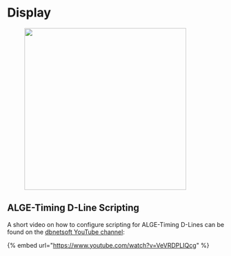 # Display

<figure><img src="../../../.gitbook/assets/image (7).png" alt="" width="375"><figcaption></figcaption></figure>

## ALGE-Timing D-Line Scripting

A short video on how to configure scripting for ALGE-Timing D-Lines can be found on the [dbnetsoft YouTube channel](https://www.youtube.com/channel/UCXYI2v8j8v2SRsVumkpd_1Q):&#x20;

{% embed url="https://www.youtube.com/watch?v=VeVRDPLIQcg" %}
